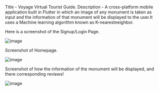 Title - Voyage Virtual Tourist Guide.
Description - A cross-platform mobile application built in Flutter in which an image of any monument is taken as input and the information of that monument will be displayed to the user.It uses a Machine learning algorithm known as K-nearestneighbor.


Here is a screenshot of the Signup/Login Page.

![image](https://user-images.githubusercontent.com/59599305/130967731-fed239b6-3216-460b-85c9-ee52cddcbd58.png)


Screenshot of Homepage.

![image](https://user-images.githubusercontent.com/59599305/130969392-27aae869-dc11-43c4-a29a-bf95d16c8053.png)


Screenshot of how the information of the monument will be displayed, and there corresponding reviews!


![image](https://user-images.githubusercontent.com/59599305/130970038-f89c1aae-8909-4356-8462-081e18bb03cc.png)


